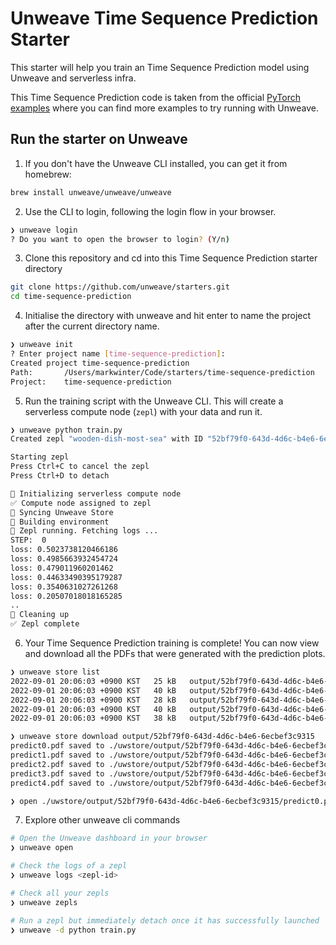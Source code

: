 # Unweave Time Sequence Prediction Starter

This starter will help you train an Time Sequence Prediction model using Unweave and serverless infra.

This Time Sequence Prediction code is taken from the official [PyTorch examples](https://github.com/pytorch/examples) where you can find more examples to try running with Unweave.

## Run the starter on Unweave

1. If you don't have the Unweave CLI installed, you can get it from homebrew:

```bash
brew install unweave/unweave/unweave
````

2. Use the CLI to login, following the login flow in your browser.

```bash
❯ unweave login
? Do you want to open the browser to login? (Y/n)
```

3. Clone this repository and cd into this Time Sequence Prediction starter directory

```bash
git clone https://github.com/unweave/starters.git
cd time-sequence-prediction 
```

4. Initialise the directory with unweave and hit enter to name the project after the current directory name.

```bash
❯ unweave init
? Enter project name [time-sequence-prediction]:
Created project time-sequence-prediction
Path:    	/Users/markwinter/Code/starters/time-sequence-prediction
Project: 	time-sequence-prediction
```

5. Run the training script with the Unweave CLI. This will create a serverless compute node (`zepl`) with your data and run it.

```bash
❯ unweave python train.py
Created zepl "wooden-dish-most-sea" with ID "52bf79f0-643d-4d6c-b4e6-6ecbef3c9315"

Starting zepl
Press Ctrl+C to cancel the zepl
Press Ctrl+D to detach

🔄 Initializing serverless compute node
✅ Compute node assigned to zepl
🔄 Syncing Unweave Store
🔄 Building environment
🚀 Zepl running. Fetching logs ...
STEP:  0
loss: 0.5023738120466186
loss: 0.4985663932454724
loss: 0.479011960201462
loss: 0.44633490395179287
loss: 0.3540631027261268
loss: 0.20507018018165285
..
🧹 Cleaning up
✅ Zepl complete
```

6. Your Time Sequence Prediction training is complete! You can now view and download all the PDFs that were generated with the prediction plots.

```bash
❯ unweave store list 
2022-09-01 20:06:03 +0900 KST	25 kB	output/52bf79f0-643d-4d6c-b4e6-6ecbef3c9315/predict0.pdf
2022-09-01 20:06:03 +0900 KST	40 kB	output/52bf79f0-643d-4d6c-b4e6-6ecbef3c9315/predict1.pdf
2022-09-01 20:06:03 +0900 KST	28 kB	output/52bf79f0-643d-4d6c-b4e6-6ecbef3c9315/predict2.pdf
2022-09-01 20:06:03 +0900 KST	40 kB	output/52bf79f0-643d-4d6c-b4e6-6ecbef3c9315/predict3.pdf
2022-09-01 20:06:03 +0900 KST	38 kB	output/52bf79f0-643d-4d6c-b4e6-6ecbef3c9315/predict4.pdf

❯ unweave store download output/52bf79f0-643d-4d6c-b4e6-6ecbef3c9315
predict0.pdf saved to ./uwstore/output/52bf79f0-643d-4d6c-b4e6-6ecbef3c9315/predict0.pdf
predict1.pdf saved to ./uwstore/output/52bf79f0-643d-4d6c-b4e6-6ecbef3c9315/predict1.pdf
predict2.pdf saved to ./uwstore/output/52bf79f0-643d-4d6c-b4e6-6ecbef3c9315/predict2.pdf
predict3.pdf saved to ./uwstore/output/52bf79f0-643d-4d6c-b4e6-6ecbef3c9315/predict3.pdf
predict4.pdf saved to ./uwstore/output/52bf79f0-643d-4d6c-b4e6-6ecbef3c9315/predict4.pdf

❯ open ./uwstore/output/52bf79f0-643d-4d6c-b4e6-6ecbef3c9315/predict0.pdf
```

7. Explore other unweave cli commands

```bash
# Open the Unweave dashboard in your browser
❯ unweave open
```

```bash
# Check the logs of a zepl
❯ unweave logs <zepl-id>
```

```bash
# Check all your zepls
❯ unweave zepls
```

```bash
# Run a zepl but immediately detach once it has successfully launched
❯ unweave -d python train.py
```
